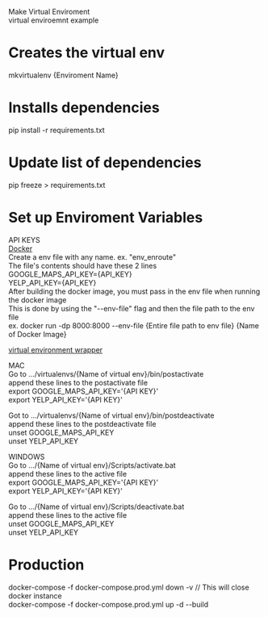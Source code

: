 Make Virtual Enviroment\
virtual enviroemnt example

# Creates the virtual env
mkvirtualenv {Enviroment Name}

# Installs dependencies
pip install -r requirements.txt

# Update list of dependencies
pip freeze > requirements.txt

# Set up Enviroment Variables
API KEYS\
<ins>Docker</ins>\
Create a env file with any name. ex. "env_enroute"\
The file's contents should have these 2 lines\
GOOGLE_MAPS_API_KEY={API_KEY}\
YELP_API_KEY={API_KEY}\
After building the docker image, you must pass in the env file when running the docker image\
This is done by using the "--env-file" flag and then the file path to the env file\
ex. docker run -dp 8000:8000 --env-file {Entire file path to env file} {Name of Docker Image}

<ins>virtual environment wrapper</ins>

MAC\
Go to .../virtualenvs/{Name of virtual env}/bin/postactivate\
append these lines to the postactivate file\
export GOOGLE_MAPS_API_KEY='{API KEY}'\
export YELP_API_KEY='{API KEY}'

Got to .../virtualenvs/{Name of virtual env}/bin/postdeactivate\
append these lines to the postdeactivate file\
unset GOOGLE_MAPS_API_KEY\
unset YELP_API_KEY

WINDOWS\
Go to .../{Name of virtual env}/Scripts/activate.bat\
append these lines to the active file\
export GOOGLE_MAPS_API_KEY='{API KEY}'\
export YELP_API_KEY='{API KEY}'

Go to .../{Name of virtual env}/Scripts/deactivate.bat\
append these lines to the active file\
unset GOOGLE_MAPS_API_KEY\
unset YELP_API_KEY

# Production
docker-compose -f docker-compose.prod.yml down -v  // This will close docker instance \
docker-compose -f docker-compose.prod.yml up -d --build 
